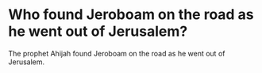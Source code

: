 # Who found Jeroboam on the road as he went out of Jerusalem?

The prophet Ahijah found Jeroboam on the road as he went out of Jerusalem.
